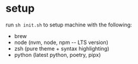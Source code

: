 # setup
run `sh init.sh` to setup machine with the following:
- brew 
- node (nvm, node, npm -- LTS version)
- zsh (pure theme + syntax highlighting)
- python (latest python, poetry, pipx)
